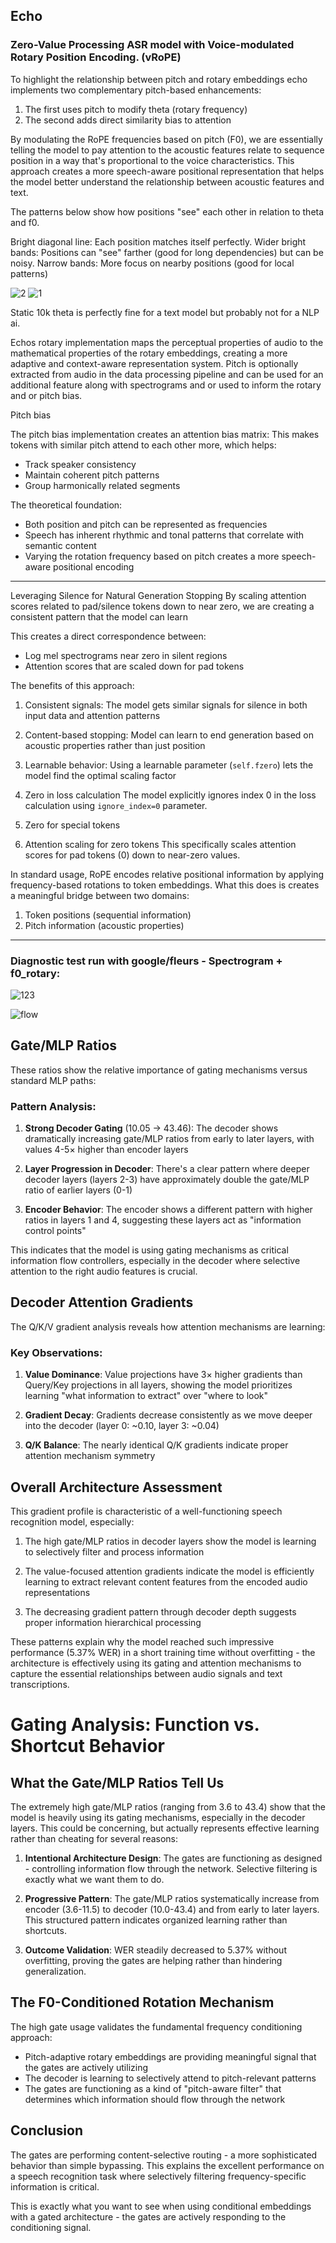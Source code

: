 ## Echo
### Zero-Value Processing ASR model with Voice-modulated Rotary Position Encoding. (vRoPE)

To highlight the relationship between pitch and rotary embeddings echo implements two complementary pitch-based enhancements:

1. The first uses pitch to modify theta (rotary frequency)
2. The second adds direct similarity bias to attention

By modulating the RoPE frequencies based on pitch (F0), we are essentially telling the model to pay attention to the acoustic features relate to sequence position in a way that's proportional to the voice characteristics.  This approach creates a more speech-aware positional representation that helps the model better understand the relationship between acoustic features and text.

The patterns below show how positions "see" each other in relation to theta and f0. 

Bright diagonal line: Each position matches itself perfectly.
Wider bright bands: Positions can "see" farther (good for long dependencies) but can be noisy.
Narrow bands: More focus on nearby positions (good for local patterns)

![2](https://github.com/user-attachments/assets/28d00fc5-2676-41ed-a971-e4d857af43f8)
![1](https://github.com/user-attachments/assets/9089e806-966b-41aa-8793-bee03a6e6be1)

Static 10k theta is perfectly fine for a text model but probably not for a NLP ai.

Echos rotary implementation maps the perceptual properties of audio to the mathematical properties of the rotary embeddings, creating a more adaptive and context-aware representation system. Pitch is optionally extracted from audio in the data processing pipeline and can be used for an additional feature along with spectrograms and or used to inform the rotary and or pitch bias.

Pitch bias

The pitch bias implementation creates an attention bias matrix:
This makes tokens with similar pitch attend to each other more, which helps:

- Track speaker consistency
- Maintain coherent pitch patterns
- Group harmonically related segments

The theoretical foundation:
- Both position and pitch can be represented as frequencies
- Speech has inherent rhythmic and tonal patterns that correlate with semantic content
- Varying the rotation frequency based on pitch creates a more speech-aware positional encoding


---

Leveraging Silence for Natural Generation Stopping
By scaling attention scores related to pad/silence tokens down to near zero, we are creating a consistent pattern that the model can learn

This creates a direct correspondence between:
- Log mel spectrograms near zero in silent regions
- Attention scores that are scaled down for pad tokens

The benefits of this approach:

1. Consistent signals: The model gets similar signals for silence in both input data and attention patterns
2. Content-based stopping: Model can learn to end generation based on acoustic properties rather than just position
3. Learnable behavior: Using a learnable parameter (`self.fzero`) lets the model find the optimal scaling factor

1. Zero in loss calculation
   The model explicitly ignores index 0 in the loss calculation using `ignore_index=0` parameter.
2. Zero for special tokens
3. Attention scaling for zero tokens
   This specifically scales attention scores for pad tokens (0) down to near-zero values.

In standard usage, RoPE encodes relative positional information by applying frequency-based rotations to token embeddings. What this does is creates a meaningful bridge between two domains:

1. Token positions (sequential information)
2. Pitch information (acoustic properties)

---

### Diagnostic test run with google/fleurs - Spectrogram + f0_rotary:

![123](https://github.com/user-attachments/assets/8eb4146b-2dfe-4e93-9f14-789ac5f5d3af)

![flow](https://github.com/user-attachments/assets/28298306-816d-40b5-8390-63c762e0b69f)



## Gate/MLP Ratios

These ratios show the relative importance of gating mechanisms versus standard MLP paths:

### Pattern Analysis:
1. **Strong Decoder Gating** (10.05 → 43.46): The decoder shows dramatically increasing gate/MLP ratios from early to later layers, with values 4-5× higher than encoder layers
   
2. **Layer Progression in Decoder**: There's a clear pattern where deeper decoder layers (layers 2-3) have approximately double the gate/MLP ratio of earlier layers (0-1)

3. **Encoder Behavior**: The encoder shows a different pattern with higher ratios in layers 1 and 4, suggesting these layers act as "information control points"

This indicates that the model is using gating mechanisms as critical information flow controllers, especially in the decoder where selective attention to the right audio features is crucial.

## Decoder Attention Gradients

The Q/K/V gradient analysis reveals how attention mechanisms are learning:

### Key Observations:
1. **Value Dominance**: Value projections have 3× higher gradients than Query/Key projections in all layers, showing the model prioritizes learning "what information to extract" over "where to look"

2. **Gradient Decay**: Gradients decrease consistently as we move deeper into the decoder (layer 0: ~0.10, layer 3: ~0.04)

3. **Q/K Balance**: The nearly identical Q/K gradients indicate proper attention mechanism symmetry

## Overall Architecture Assessment

This gradient profile is characteristic of a well-functioning speech recognition model, especially:

1. The high gate/MLP ratios in decoder layers show the model is learning to selectively filter and process information

2. The value-focused attention gradients indicate the model is efficiently learning to extract relevant content features from the encoded audio representations

3. The decreasing gradient pattern through decoder depth suggests proper information hierarchical processing

These patterns explain why the model reached such impressive performance (5.37% WER) in a short training time without overfitting - the architecture is effectively using its gating and attention mechanisms to capture the essential relationships between audio signals and text transcriptions.

# Gating Analysis: Function vs. Shortcut Behavior


## What the Gate/MLP Ratios Tell Us

The extremely high gate/MLP ratios (ranging from 3.6 to 43.4) show that the model is heavily using its gating mechanisms, especially in the decoder layers. This could be concerning, but actually represents effective learning rather than cheating for several reasons:

1. **Intentional Architecture Design**: The gates are functioning as designed - controlling information flow through the network. Selective filtering is exactly what we want them to do.

2. **Progressive Pattern**: The gate/MLP ratios systematically increase from encoder (3.6-11.5) to decoder (10.0-43.4) and from early to later layers. This structured pattern indicates organized learning rather than shortcuts.

3. **Outcome Validation**: WER steadily decreased to 5.37% without overfitting, proving the gates are helping rather than hindering generalization.

## The F0-Conditioned Rotation Mechanism

The high gate usage validates the fundamental frequency conditioning approach:

- Pitch-adaptive rotary embeddings are providing meaningful signal that the gates are actively utilizing
- The decoder is learning to selectively attend to pitch-relevant patterns
- The gates are functioning as a kind of "pitch-aware filter" that determines which information should flow through the network

## Conclusion

The gates are performing content-selective routing - a more sophisticated behavior than simple bypassing. This explains the excellent performance on a speech recognition task where selectively filtering frequency-specific information is critical.

This is exactly what you want to see when using conditional embeddings with a gated architecture - the gates are actively responding to the conditioning signal.
